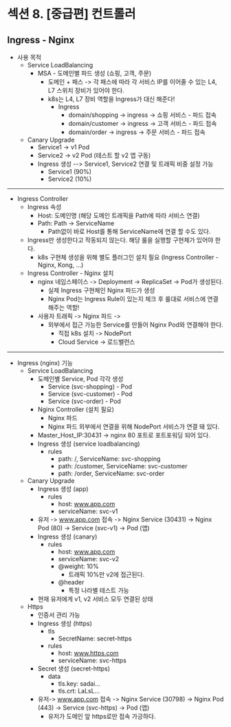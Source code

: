 # 섹션 8. [중급편] 컨트롤러

## Ingress - Nginx
- 사용 목적
  - Service LoadBalancing
    - MSA - 도메인별 파드 생성 (쇼핑, 고객, 주문)
      - 도메인 + 패스 -> 각 패스에 따라 각 서비스 IP를 이어줄 수 있는 L4, L7 스위치 장비가 있어야 한다.
      - k8s는 L4, L7 장비 역할을 Ingress가 대신 해준다!
        - Ingress
          - domain/shopping -> ingress -> 쇼핑 서비스 - 파드 접속
          - domain/customer -> ingress -> 고객 서비스 - 파드 접속
          - domain/order -> ingress -> 주문 서비스 - 파드 접속
  - Canary Upgrade
    - Service1 -> v1 Pod
    - Service2 -> v2 Pod (테스트 할 v2 앱 구동)
    - Ingress 생성 --> Service1, Service2 연결 및 트래픽 비중 설정 가능
      - Service1 (90%)
      - Service2 (10%)

---

- Ingress Controller
  - Ingress 속성
    - Host: 도메인명 (해당 도메인 트래픽을 Path에 따라 서비스 연결)
    - Path: Path -> ServiceName
      - Path없이 바로 Host를 통해 ServiceName에 연결 할 수도 있다.
  - Ingress만 생성한다고 작동되지 않는다. 해당 룰을 실행할 구현체가 있어야 한다.
    - k8s 구현체 생성을 위해 별도 플러그인 설치 필요 (Ingress Controller - Nginx, Kong, ...)
  - Ingress Controller - Nginx 설치
    - nginx 네임스페이스 -> Deployment -> ReplicaSet -> Pod가 생성된다.
      - 실제 Ingress 구현체인 Nginx 파드가 생성
      - Nginx Pod는 Ingress Rule이 있는지 체크 후 룰대로 서비스에 연결해주는 역할!
    - 사용자 트래픽 -> Nginx 파드 -> 
      - 외부에서 접근 가능한 Service를 만들어 Nginx Pod와 연결해야 한다.
        - 직접 k8s 설치 -> NodePort
        - Cloud Service -> 로드밸런스

---

- Ingress (nginx) 기능
  - Service LoadBalancing
    - 도메인별 Service, Pod 각각 생성
      - Service (svc-shopping) - Pod
      - Service (svc-customer) - Pod
      - Service (svc-order) - Pod
    - Nginx Controller (설치 필요)
      - Nginx 파드
      - Nginx 파드 외부에서 연결을 위해 NodePort 서비스가 연결 돼 있다.
    - Master_Host_IP:30431 -> nginx 80 포트로 포트포워딩 되어 있다.
    - Ingress 생성 (service loadbalancing)
      - rules
        - path: /, ServiceName: svc-shopping
        - path: /customer, ServiceName: svc-customer
        - path: /order, ServiceName: svc-order
  - Canary Upgrade
    - Ingress 생성 (app)
      - rules
        - host: www.app.com
        - serviceName: svc-v1
    - 유저 -> www.app.com 접속 -> Nginx Service (30431) -> Nginx Pod (80) -> Service (svc-v1) -> Pod (앱)
    - Ingress 생성 (canary)
      - rules
        - host: www.app.com
        - serviceName: svc-v2
        - @weight: 10%
          - 트래픽 10%만 v2에 접근된다.
        - @header
          - 특정 나라별 테스트 가능 
    - 현재 유저에게 v1, v2 서비스 모두 연결된 상태 
  - Https
    - 인증서 관리 가능
    - Ingress 생성 (https)
      - tls
        - SecretName: secret-https
      - rules
        - host: www.https.com
        - serviceName: svc-https
    - Secret 생성 (secret-https)
      - data
        - tls.key: sadai...
        - tls.crt: LaLsL...
    - 유저-> www.app.com 접속 -> Nginx Service (30798) -> Nginx Pod (443) -> Service (svc-https) -> Pod (앱)
      - 유저가 도메인 앞 https로만 접속 가긍하다.